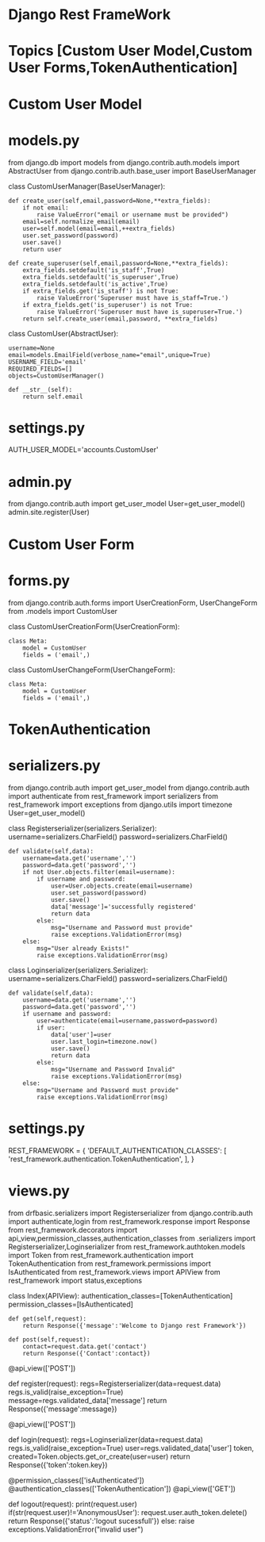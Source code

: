 # Django Rest FrameWork
# Topics [Custom User Model,Custom User Forms,TokenAuthentication]

# Custom User Model
# models.py
from django.db import models
from django.contrib.auth.models import AbstractUser
from django.contrib.auth.base_user import BaseUserManager

class CustomUserManager(BaseUserManager):

    def create_user(self,email,password=None,**extra_fields):
        if not email:
            raise ValueError("email or username must be provided")
        email=self.normalize_email(email)
        user=self.model(email=email,++extra_fields)
        user.set_password(password)
        user.save()
        return user
        
    def create_superuser(self,email,password=None,**extra_fields):
        extra_fields.setdefault('is_staff',True)
        extra_fields.setdefault('is_superuser',True)
        extra_fields.setdefault('is_active',True)
        if extra_fields.get('is_staff') is not True:
            raise ValueError('Superuser must have is_staff=True.')
        if extra_fields.get('is_superuser') is not True:
            raise ValueError('Superuser must have is_superuser=True.')
        return self.create_user(email,password, **extra_fields)
        
class CustomUser(AbstractUser):

    username=None
    email=models.EmailField(verbose_name="email",unique=True)
    USERNAME_FIELD='email'
    REQUIRED_FIELDS=[]
    objects=CustomUserManager()
    
    def __str__(self):
        return self.email

        
# settings.py

AUTH_USER_MODEL='accounts.CustomUser'

# admin.py

from django.contrib.auth import get_user_model
User=get_user_model()
admin.site.register(User)

# Custom User Form
# forms.py

from django.contrib.auth.forms import UserCreationForm, UserChangeForm
from .models import CustomUser

class CustomUserCreationForm(UserCreationForm):

    class Meta:
        model = CustomUser
        fields = ('email',)
class CustomUserChangeForm(UserChangeForm):

    class Meta:
        model = CustomUser
        fields = ('email',)

# TokenAuthentication
# serializers.py

from django.contrib.auth import get_user_model
from django.contrib.auth import authenticate
from rest_framework import serializers
from rest_framework import exceptions
from django.utils import timezone
User=get_user_model()

class Registerserializer(serializers.Serializer):
    username=serializers.CharField()
    password=serializers.CharField()

    def validate(self,data):
        username=data.get('username','')
        password=data.get('password','')
        if not User.objects.filter(email=username):
            if username and password:
                user=User.objects.create(email=username)
                user.set_password(password)
                user.save()
                data['message']='successfully registered'
                return data
            else:
                msg="Username and Password must provide"
                raise exceptions.ValidationError(msg)
        else:
            msg="User already Exists!"
            raise exceptions.ValidationError(msg)
            
class Loginserializer(serializers.Serializer):
    username=serializers.CharField()
    password=serializers.CharField()

    def validate(self,data):
        username=data.get('username','')
        password=data.get('password','')
        if username and password:
            user=authenticate(email=username,password=password)
            if user:
                data['user']=user
                user.last_login=timezone.now()
                user.save()
                return data
            else:
                msg="Username and Password Invalid"
                raise exceptions.ValidationError(msg)
        else:
            msg="Username and Password must provide"
            raise exceptions.ValidationError(msg)

# settings.py

REST_FRAMEWORK = {
    'DEFAULT_AUTHENTICATION_CLASSES': [
        'rest_framework.authentication.TokenAuthentication',
    ],
}

# views.py

from drfbasic.serializers import Registerserializer
from django.contrib.auth import authenticate,login
from rest_framework.response import Response
from rest_framework.decorators import api_view,permission_classes,authentication_classes
from .serializers import Registerserializer,Loginserializer
from rest_framework.authtoken.models import Token
from rest_framework.authentication import TokenAuthentication
from rest_framework.permissions import IsAuthenticated
from rest_framework.views import APIView
from rest_framework import status,exceptions


class Index(APIView):
    authentication_classes=[TokenAuthentication]
    permission_classes=[IsAuthenticated]
    
    def get(self,request):
        return Response({'message':'Welcome to Django rest Framework'})
        
    def post(self,request):
        contact=request.data.get('contact')
        return Response({'Contact':contact})

    

@api_view(['POST'])

def register(request):
    regs=Registerserializer(data=request.data)
    regs.is_valid(raise_exception=True)
    message=regs.validated_data['message']
    return Response({'message':message})

@api_view(['POST'])

def login(request):
    regs=Loginserializer(data=request.data)
    regs.is_valid(raise_exception=True)
    user=regs.validated_data['user']
    token, created=Token.objects.get_or_create(user=user)
    return Response({'token':token.key})


@permission_classes(['isAuthenticated'])
@authentication_classes(['TokenAuthentication'])
@api_view(['GET'])

def logout(request):
    print(request.user)
    if(str(request.user)!='AnonymousUser'):
        request.user.auth_token.delete()
        return Response({'status':'logout sucessfull'})
    else:
        raise exceptions.ValidationError("invalid user")
